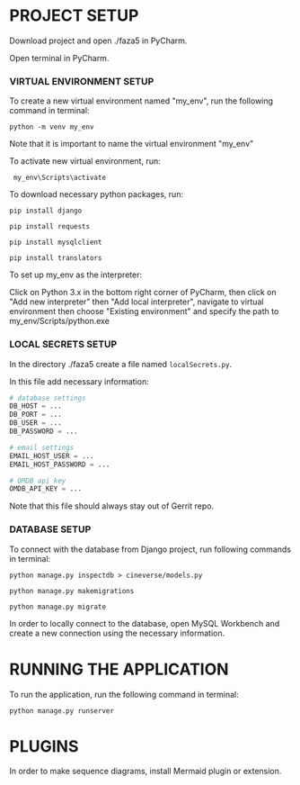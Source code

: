 # PROJECT SETUP 
Download project and open ./faza5 in PyCharm.

Open terminal in PyCharm.


### VIRTUAL ENVIRONMENT SETUP
To create a new virtual environment named "my_env", 
run the following command in terminal:
```commandline
python -m venv my_env
```
Note that it is important to name the virtual environment "my_env"


To activate new virtual environment, run:
```commandline
 my_env\Scripts\activate
```

To download necessary python packages, run:
```commandline
pip install django

pip install requests

pip install mysqlclient

pip install translators
```

To set up my_env as the interpreter:


Click on Python 3.x in the bottom right corner of PyCharm, 
then click on "Add new interpreter" then "Add local interpreter", navigate to virtual environment
then choose "Existing environment" and specify the path to my_env/Scripts/python.exe


### LOCAL SECRETS SETUP

In the directory ./faza5 create a file named ```localSecrets.py```.

In this file add necessary information:
```python
# database settings
DB_HOST = ...
DB_PORT = ...
DB_USER = ...
DB_PASSWORD = ...

# email settings
EMAIL_HOST_USER = ...
EMAIL_HOST_PASSWORD = ...

# OMDB api key
OMDB_API_KEY = ...
```
Note that this file should always stay out of Gerrit repo.

### DATABASE SETUP

To connect with the database from Django project, run following commands in terminal:
```commandline
python manage.py inspectdb > cineverse/models.py

python manage.py makemigrations

python manage.py migrate
```

In order to locally connect to the database, open MySQL Workbench 
and create a new connection using the necessary information.


# RUNNING THE APPLICATION

To run the application, run the following command in terminal:
```commandline
python manage.py runserver
```

# PLUGINS
In order to make sequence diagrams, install Mermaid plugin or extension.